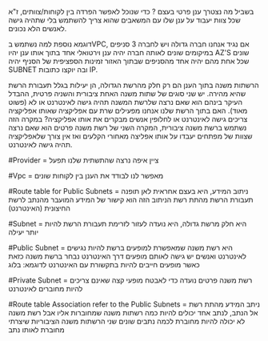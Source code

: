 <p> בשביל מה נצטרך ענן פרטי בעצם ? 
כדי שנוכל לאפשר הפרדה בין לקוחות/צוותים, ז"א שכל צוות יעבוד על ענן שלו עם המשאבים שהוא צריך להשתמש בלי שתהיה גישה לאנשים הלא נכונים.</p>
<p>
דוגמא נוספת למה נשתמש בVPC, אם נגיד אנחנו חברה גדולה ויש לחברה 3 סניפים במיקומים שונים לאותה חברה יהיה ענן וירטואלי אחד בתוך אותו ענן יהיו AZ'S שונים שכל אחת מהם יהיה אחד מהסניפים שבתוך האזור זמינות הספציפית של הסניף יהיה SUBNET ובה יוקצו כתובות IP.  </p>
<p> הרשתות משנה בתוך הענן הם רק חלק מהרשת הגדולה, הן יעילות בגלל תעבורת הרשת שהיא מהירה.
יש שני סוגים של שתות משנה האחת ציבורית והשניה פרטית, ההבדל העיקר בינהם הוא שאם נרצה שלרשת המשנה תהיה גישה לאינטרנט או לא (פשוט מאוד).
האם בתוך הרשת שלנו אנחנו מפעילים שרת עם אפליקציה שאותו אפליקציה צריכים גישה לאינטרנט או לחלופין אנשים מבקרים את אותו אפליקציה? במקרה הזה נשתמש ברשת משנה ציבורית, המקרה השני של רשת משנה פרטים הוא שאם נרצה שצוות של מפתחים יעבדו על אותו אפליצה מאחורי הקלעים ואז אין צורך שלאפליקציה תהיה גישה לאינטרנט. </p>

<p>#Provider = ציין איפה נרצה שהתשתית שלנו תפעל</p>
<p>#Vpc = מאפשר לנו לבודד את הענן בין לקוחות שונים
<p>#Route table for Public Subnets =  ניתוב המידע,  היא בעצם אחראית לאן תופנה תעבורת הרשת מהתת רשת הניתוב הזה הוא קישור של המידע המועבר מהנתב לרשת החיצונית (האינטרנט)</p>
<p>#Subnet = היא חלק מרשת גדולה, היא נועדה לעזור לזרימת תעבורת הרשת להיות יותר יעילה</p>
<p>#Public Subnet = היא רשת משנה שמאפשרת למופעים ברשת להיות נגישים לאינטרנט ואנשים יש גישה לאותם מופעים דרך האינטרנט נבחר ברשת משנה כזאת כאשר מופעים חייבים להיות בתקשורת עם האינטרנט לדוגמא: בלוג</p>
<p>#Private Subnet = רשת משנה פרטים נועדה כדי לאבטח מופעי קצה שאינם צריכים להיות מחוברים לאינטרנט</p>
<p>#Route table Association refer to the Public Subnets = ניתב המידע מהתת רשת אל הנתב, לנתב אחד יכולים להיות כמה רשתות משנה שמחוברות אליו אבל רשת משנה לא יכולה להיות מחוברת לכמה נתבים שונים שני הרשתות משנה הציבוריות שיצרתי מחוברת לאותו נתב</p>
